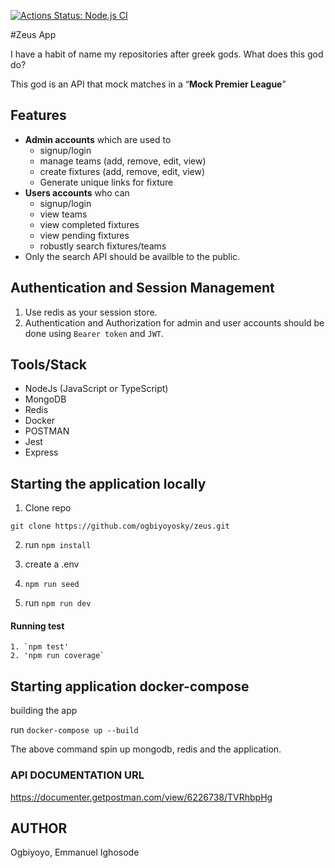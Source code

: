[![Actions Status: Node.js CI](https://github.com/ogbiyoyosky/zeus/workflows/Node.js%20CI/badge.svg)](https://github.com/ogbiyoyosky/zeus/actions?query=workflow%3A"Node.js+CI")

#Zeus App

I have a habit of name my repositories after greek gods.
What does this god do?

This god is an API that mock matches in a “**Mock Premier League**”

## Features

- **Admin accounts** which are used to
  - signup/login
  - manage teams (add, remove, edit, view)
  - create fixtures (add, remove, edit, view)
  - Generate unique links for fixture
- **Users accounts** who can
  - signup/login
  - view teams
  - view completed fixtures
  - view pending fixtures
  - robustly search fixtures/teams
- Only the search API should be availble to the public.

## Authentication and Session Management

1. Use redis as your session store.
2. Authentication and Authorization for admin and user accounts should be done using `Bearer token` and `JWT`.

## Tools/Stack

- NodeJs (JavaScript or TypeScript)
- MongoDB
- Redis
- Docker
- POSTMAN
- Jest
- Express

## Starting the application locally

1. Clone repo

`git clone https://github.com/ogbiyoyosky/zeus.git`

2. run `npm install`

3. create a .env

4. `npm run seed`

5. run `npm run dev`

#### Running test

    1. `npm test'
    2. 'npm run coverage`

## Starting application docker-compose

building the app

run `docker-compose up --build`

The above command spin up mongodb, redis and the application.

### API DOCUMENTATION URL

https://documenter.getpostman.com/view/6226738/TVRhbpHg

## AUTHOR

Ogbiyoyo, Emmanuel Ighosode
